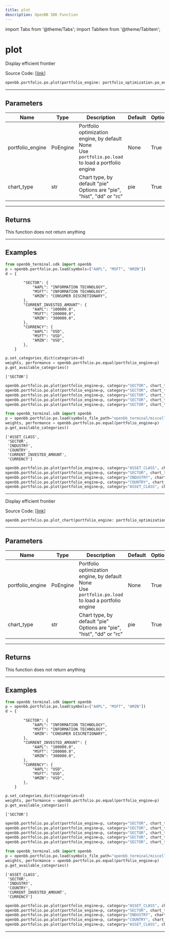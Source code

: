 ```yaml
---
title: plot
description: OpenBB SDK Function
---
```


import Tabs from '@theme/Tabs';
import TabItem from '@theme/TabItem';

# plot

<Tabs>
<TabItem value="model" label="Model" default>

Display efficient frontier

Source Code: [[link](https://github.com/OpenBB-finance/OpenBBTerminal/tree/main/openbb_terminal/portfolio/portfolio_optimization/po_view.py#L237)]

```python
openbb.portfolio.po.plot(portfolio_engine: portfolio_optimization.po_engine.PoEngine = None, chart_type: str = "pie", kwargs: Any)
```

---

## Parameters

| Name | Type | Description | Default | Optional |
| ---- | ---- | ----------- | ------- | -------- |
| portfolio_engine | PoEngine | Portfolio optimization engine, by default None<br/>Use `portfolio.po.load` to load a portfolio engine | None | True |
| chart_type | str | Chart type, by default "pie"<br/>Options are "pie", "hist", "dd" or "rc" | pie | True |


---

## Returns

This function does not return anything

---

## Examples

```python
from openbb_terminal.sdk import openbb
p = openbb.portfolio.po.load(symbols=["AAPL", "MSFT", "AMZN"])
d = {
```

```
        "SECTOR": {
            "AAPL": "INFORMATION TECHNOLOGY",
            "MSFT": "INFORMATION TECHNOLOGY",
            "AMZN": "CONSUMER DISCRETIONARY",
        },
        "CURRENT_INVESTED_AMOUNT": {
            "AAPL": "100000.0",
            "MSFT": "200000.0",
            "AMZN": "300000.0",
        },
        "CURRENCY": {
            "AAPL": "USD",
            "MSFT": "USD",
            "AMZN": "USD",
        },
    }
```
```python
p.set_categories_dict(categories=d)
weights, performance = openbb.portfolio.po.equal(portfolio_engine=p)
p.get_available_categories()
```

```
['SECTOR']
```
```python
openbb.portfolio.po.plot(portfolio_engine=p, category="SECTOR", chart_type="pie")
openbb.portfolio.po.plot(portfolio_engine=p, category="SECTOR", chart_type="hist")
openbb.portfolio.po.plot(portfolio_engine=p, category="SECTOR", chart_type="dd")
openbb.portfolio.po.plot(portfolio_engine=p, category="SECTOR", chart_type="rc")
openbb.portfolio.po.plot(portfolio_engine=p, category="SECTOR", chart_type="heat")
```

```python
from openbb_terminal.sdk import openbb
p = openbb.portfolio.po.load(symbols_file_path="openbb_terminal/miscellaneous/portfolio_examples/allocation/60_40_Portfolio.xlsx")
weights, performance = openbb.portfolio.po.equal(portfolio_engine=p)
p.get_available_categories()
```

```
['ASSET_CLASS',
 'SECTOR',
 'INDUSTRY',
 'COUNTRY',
 'CURRENT_INVESTED_AMOUNT',
 'CURRENCY']
```
```python
openbb.portfolio.po.plot(portfolio_engine=p, category="ASSET_CLASS", chart_type="pie")
openbb.portfolio.po.plot(portfolio_engine=p, category="SECTOR", chart_type="hist")
openbb.portfolio.po.plot(portfolio_engine=p, category="INDUSTRY", chart_type="dd")
openbb.portfolio.po.plot(portfolio_engine=p, category="COUNTRY", chart_type="rc")
openbb.portfolio.po.plot(portfolio_engine=p, category="ASSET_CLASS", chart_type="heat")
```

---



</TabItem>
<TabItem value="view" label="Chart">

Display efficient frontier

Source Code: [[link](https://github.com/OpenBB-finance/OpenBBTerminal/tree/main/openbb_terminal/portfolio/portfolio_optimization/po_view.py#L237)]

```python
openbb.portfolio.po.plot_chart(portfolio_engine: portfolio_optimization.po_engine.PoEngine = None, chart_type: str = "pie", kwargs: Any)
```

---

## Parameters

| Name | Type | Description | Default | Optional |
| ---- | ---- | ----------- | ------- | -------- |
| portfolio_engine | PoEngine | Portfolio optimization engine, by default None<br/>Use `portfolio.po.load` to load a portfolio engine | None | True |
| chart_type | str | Chart type, by default "pie"<br/>Options are "pie", "hist", "dd" or "rc" | pie | True |


---

## Returns

This function does not return anything

---

## Examples

```python
from openbb_terminal.sdk import openbb
p = openbb.portfolio.po.load(symbols=["AAPL", "MSFT", "AMZN"])
d = {
```

```
        "SECTOR": {
            "AAPL": "INFORMATION TECHNOLOGY",
            "MSFT": "INFORMATION TECHNOLOGY",
            "AMZN": "CONSUMER DISCRETIONARY",
        },
        "CURRENT_INVESTED_AMOUNT": {
            "AAPL": "100000.0",
            "MSFT": "200000.0",
            "AMZN": "300000.0",
        },
        "CURRENCY": {
            "AAPL": "USD",
            "MSFT": "USD",
            "AMZN": "USD",
        },
    }
```
```python
p.set_categories_dict(categories=d)
weights, performance = openbb.portfolio.po.equal(portfolio_engine=p)
p.get_available_categories()
```

```
['SECTOR']
```
```python
openbb.portfolio.po.plot(portfolio_engine=p, category="SECTOR", chart_type="pie")
openbb.portfolio.po.plot(portfolio_engine=p, category="SECTOR", chart_type="hist")
openbb.portfolio.po.plot(portfolio_engine=p, category="SECTOR", chart_type="dd")
openbb.portfolio.po.plot(portfolio_engine=p, category="SECTOR", chart_type="rc")
openbb.portfolio.po.plot(portfolio_engine=p, category="SECTOR", chart_type="heat")
```

```python
from openbb_terminal.sdk import openbb
p = openbb.portfolio.po.load(symbols_file_path="openbb_terminal/miscellaneous/portfolio_examples/allocation/60_40_Portfolio.xlsx")
weights, performance = openbb.portfolio.po.equal(portfolio_engine=p)
p.get_available_categories()
```

```
['ASSET_CLASS',
 'SECTOR',
 'INDUSTRY',
 'COUNTRY',
 'CURRENT_INVESTED_AMOUNT',
 'CURRENCY']
```
```python
openbb.portfolio.po.plot(portfolio_engine=p, category="ASSET_CLASS", chart_type="pie")
openbb.portfolio.po.plot(portfolio_engine=p, category="SECTOR", chart_type="hist")
openbb.portfolio.po.plot(portfolio_engine=p, category="INDUSTRY", chart_type="dd")
openbb.portfolio.po.plot(portfolio_engine=p, category="COUNTRY", chart_type="rc")
openbb.portfolio.po.plot(portfolio_engine=p, category="ASSET_CLASS", chart_type="heat")
```

---



</TabItem>
</Tabs>